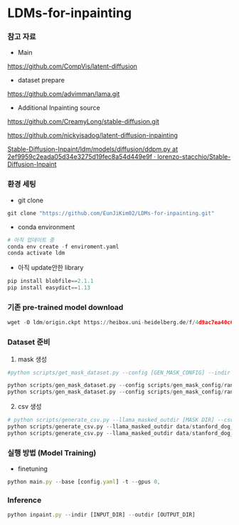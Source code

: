 # LDMs-for-inpainting

### 참고 자료

- Main

https://github.com/CompVis/latent-diffusion

- dataset prepare

https://github.com/advimman/lama.git

- Additional Inpainting source

https://github.com/CreamyLong/stable-diffusion.git

https://github.com/nickyisadog/latent-diffusion-inpainting

[Stable-Diffusion-Inpaint/ldm/models/diffusion/ddpm.py at 2ef9959c2eada05d34e3275d19fec8a54d449e9f · lorenzo-stacchio/Stable-Diffusion-Inpaint](https://github.com/lorenzo-stacchio/Stable-Diffusion-Inpaint/blob/2ef9959c2eada05d34e3275d19fec8a54d449e9f/ldm/models/diffusion/ddpm.py)

### 환경 세팅

- git clone

```python
git clone "https://github.com/EunJiKim02/LDMs-for-inpainting.git"
```

- conda environment

```python
# 아직 업데이트 중
conda env create -f enviroment.yaml
conda activate ldm
```

- 아직 update안한 library

```python
pip install blobfile==2.1.1
pip install easydict==1.13
```

### 기존 pre-trained model download
```python
wget -O ldm/origin.ckpt https://heibox.uni-heidelberg.de/f/4d9ac7ea40c64582b7c9/?dl=1
```

### Dataset 준비

1. mask 생성

```python
#python scripts/get_mask_dataset.py --config [GEN_MASK_CONFIG] --indir [INPUT IMAGE DIR] --outdir [OUTPUT DIR]

python scripts/gen_mask_dataset.py --config scripts/gen_mask_config/random_medium.yaml --indir data/stanford_dog/train/ --outdir data/stanford_dog_mask/train/ 
python scripts/gen_mask_dataset.py --config scripts/gen_mask_config/random_medium.yaml --indir data/stanford_dog/val/ --outdir data/stanford_dog_mask/val/ 
```

2. csv 생성

```python
# python scripts/generate_csv.py --llama_masked_outdir [MASK DIR] --csv_out_path [CSV PATH(.csv)]
python scripts/generate_csv.py --llama_masked_outdir data/stanford_dog_mask/train --csv_out_path data/stanford_dog_mask/stanford_dog_mask_train.csv
python scripts/generate_csv.py --llama_masked_outdir data/stanford_dog_mask/val --csv_out_path data/stanford_dog_mask/stanford_dog_mask_val.csv
```

### 실행 방법 (Model Training)

- finetuning

```jsx
python main.py --base [config.yaml] -t --gpus 0,
```

### Inference

```jsx
python inpaint.py --indir [INPUT_DIR] --outdir [OUTPUT_DIR]
```
